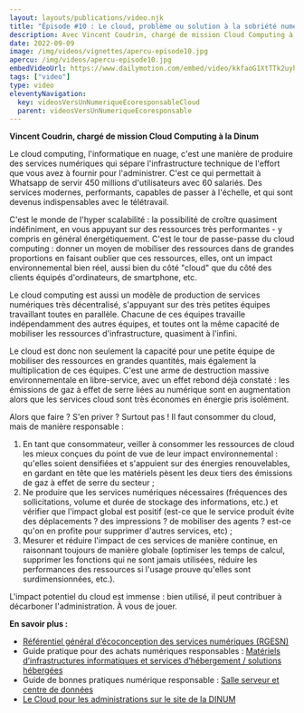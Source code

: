 ```yaml
---
layout: layouts/publications/video.njk
title: "Épisode #10 : Le cloud, problème ou solution à la sobriété numérique ?"
description: Avec Vincent Coudrin, chargé de mission Cloud Computing à la Dinum
date: 2022-09-09
image: /img/videos/vignettes/apercu-episode10.jpg
apercu: /img/videos/apercu-episode10.jpg
embedVideoUrl: https://www.dailymotion.com/embed/video/kkfaoG1XtTTk2uyheYR
tags: ["video"]
type: video
eleventyNavigation:
  key: videosVersUnNumeriqueEcoresponsableCloud
  parent: videosVersUnNumeriqueEcoresponsable
---
```


**Vincent Coudrin, chargé de mission Cloud Computing à la Dinum**

Le cloud computing, l'informatique en nuage, c'est une manière de produire des services numériques qui sépare l'infrastructure technique de l'effort que vous avez à fournir pour l'administrer. C'est ce qui permettait à Whatsapp de servir 450 millions d'utilisateurs avec 60 salariés. Des services modernes, performants, capables de passer à l'échelle, et qui sont devenus indispensables avec le télétravail.

C'est le monde de l'hyper scalabilité : la possibilité de croître quasiment indéfiniment, en vous appuyant sur des ressources très performantes - y compris en général énergétiquement. C'est le tour de passe-passe du cloud computing : donner un moyen de mobiliser des ressources dans de grandes proportions en faisant oublier que ces ressources, elles, ont un impact environnemental bien réel, aussi bien du côté "cloud" que du côté des clients équipés d'ordinateurs, de smartphone, etc.

Le cloud computing est aussi un modèle de production de services numériques très décentralisé, s'appuyant sur des très petites équipes travaillant toutes en parallèle. Chacune de ces équipes travaille indépendamment des autres équipes, et toutes ont la même capacité de mobiliser les ressources d'infrastructure, quasiment à l'infini.

Le cloud est donc non seulement la capacité pour une petite équipe de mobiliser des ressources en grandes quantités, mais également la multiplication de ces équipes. C'est une arme de destruction massive environnementale en libre-service, avec un effet rebond déjà constaté : les émissions de gaz à effet de serre liées au numérique sont en augmentation alors que les services cloud sont très économes en énergie pris isolément.

Alors que faire ? S'en priver ? Surtout pas ! Il faut consommer du cloud, mais de manière responsable :

1. En tant que consommateur, veiller à consommer les ressources de cloud les mieux conçues du point de vue de leur impact environnemental : qu'elles soient densifiées et s'appuient sur des énergies renouvelables, en gardant en tête que les matériels pèsent les deux tiers des émissions de gaz à effet de serre du secteur ;
2. Ne produire que les services numériques nécessaires (fréquences des sollicitations, volume et durée de stockage des informations, etc.) et vérifier que l'impact global est positif (est-ce que le service produit évite des déplacements ? des impressions ? de mobiliser des agents ? est-ce qu'on en profite pour supprimer d'autres services, etc) ;
3. Mesurer et réduire l'impact de ces services de manière continue, en raisonnant toujours de manière globale (optimiser les temps de calcul, supprimer les fonctions qui ne sont jamais utilisées, réduire les performances des ressources si l'usage prouve qu'elles sont surdimensionnées, etc.).

L'impact potentiel du cloud est immense : bien utilisé, il peut contribuer à décarboner l'administration. À vous de jouer.

**En savoir plus :**

* [Référentiel général d’écoconception des services numériques (RGESN)](/publications/referentiel-general-ecoconception/)
* Guide pratique pour des achats numériques responsables : [Matériels d’infrastructures informatiques et services d’hébergement / solutions hébergées](/publications/guide-pratique-achats-numeriques-responsables/fiches-pratiques/hebergement/)
* Guide de bonnes pratiques numérique responsable : [Salle serveur et centre de données](/publications/bonnes-pratiques/bonnes-pratiques/#bonnes-pratiques-salle-serveur-et-centre-de-donnees)
* [Le Cloud pour les administrations sur le site de la DINUM](https://www.numerique.gouv.fr/services/cloud/)
